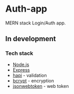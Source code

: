 # Auth-app

MERN stack Login/Auth app.

## In development

### Tech stack

- [Node.js](https://nodejs.org/en/)
- [Express](https://expressjs.com/)
- [hapi](https://hapi.dev/) - validation
- [bcrypt](https://www.npmjs.com/package/bcrypt) - encryption
- [jsonwebtoken](https://www.npmjs.com/package/jsonwebtoken) - web token
